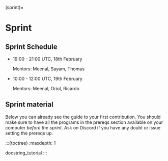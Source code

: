 (sprint)=
# Sprint

## Sprint Schedule

- 19:00 - 21:00 UTC, 18th February

  Mentors: Meenal, Sayam, Thomas
  
- 10:00 - 12:00 UTC, 19th February

  Mentors: Meenal, Oriol, Ricardo


## Sprint material
Below you
can already see the guide to your first contribution.
You should make sure to have all the programs in the prereqs section available on your computer
_before the sprint_. Ask on Discord if you have any doubt or issue setting the prereqs up.


:::{toctree}
:maxdepth: 1

docstring_tutorial
:::
